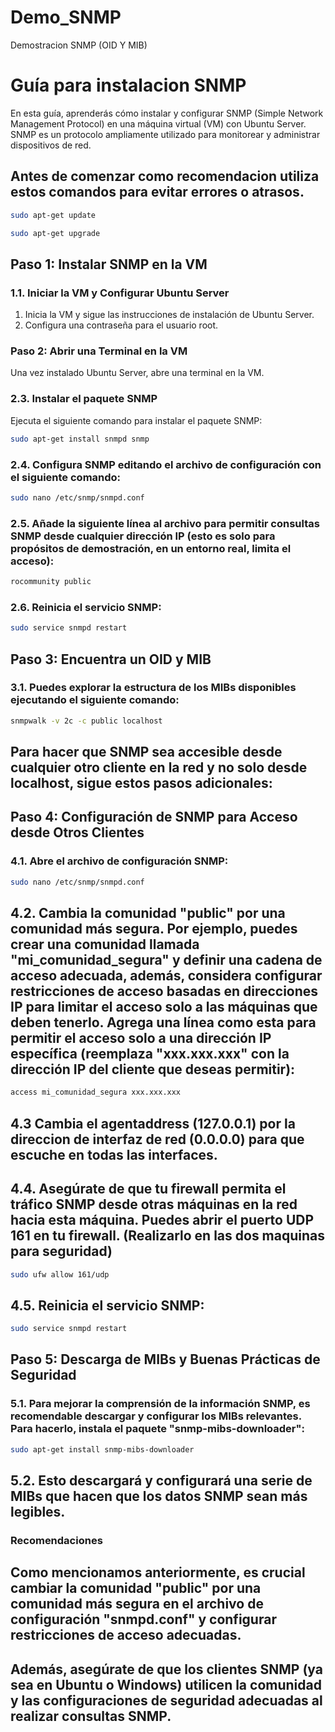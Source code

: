 # Demo_SNMP
Demostracion SNMP (OID Y MIB)
# Guía para instalacion SNMP 

En esta guía, aprenderás cómo instalar y configurar SNMP (Simple Network Management Protocol) en una máquina virtual (VM) con Ubuntu Server. SNMP es un protocolo ampliamente utilizado para monitorear y administrar dispositivos de red.

## Antes de comenzar como recomendacion utiliza estos comandos para evitar errores o atrasos.
```bash
sudo apt-get update
```
```bash
sudo apt-get upgrade
```
## Paso 1: Instalar SNMP en la VM

### 1.1. Iniciar la VM y Configurar Ubuntu Server

1. Inicia la VM y sigue las instrucciones de instalación de Ubuntu Server.
2. Configura una contraseña para el usuario root.

### Paso 2: Abrir una Terminal en la VM

Una vez instalado Ubuntu Server, abre una terminal en la VM.

### 2.3. Instalar el paquete SNMP

Ejecuta el siguiente comando para instalar el paquete SNMP:

```bash
sudo apt-get install snmpd snmp
```
### 2.4.  Configura SNMP editando el archivo de configuración con el siguiente comando:
```bash
sudo nano /etc/snmp/snmpd.conf
```
### 2.5. Añade la siguiente línea al archivo para permitir consultas SNMP desde cualquier dirección IP (esto es solo para propósitos de demostración, en un entorno real, limita el acceso):
```bash
rocommunity public
```
### 2.6. Reinicia el servicio SNMP:
```bash
sudo service snmpd restart
```
## Paso 3: Encuentra un OID y MIB
### 3.1.  Puedes explorar la estructura de los MIBs disponibles ejecutando el siguiente comando:
```bash
snmpwalk -v 2c -c public localhost
```
## Para hacer que SNMP sea accesible desde cualquier otro cliente en la red y no solo desde localhost, sigue estos pasos adicionales:
## Paso 4: Configuración de SNMP para Acceso desde Otros Clientes
### 4.1. Abre el archivo de configuración SNMP:
```bash
sudo nano /etc/snmp/snmpd.conf
```
## 4.2. Cambia la comunidad "public" por una comunidad más segura. Por ejemplo, puedes crear una comunidad llamada "mi_comunidad_segura" y definir una cadena de acceso adecuada, además, considera configurar restricciones de acceso basadas en direcciones IP para limitar el acceso solo a las máquinas que deben tenerlo. Agrega una línea como esta para permitir el acceso solo a una dirección IP específica (reemplaza "xxx.xxx.xxx" con la dirección IP del cliente que deseas permitir):
```bash
access mi_comunidad_segura xxx.xxx.xxx
```
## 4.3 Cambia el agentaddress (127.0.0.1) por la direccion de interfaz de red (0.0.0.0) para que escuche en todas las interfaces.
## 4.4. Asegúrate de que tu firewall permita el tráfico SNMP desde otras máquinas en la red hacia esta máquina. Puedes abrir el puerto UDP 161 en tu firewall. (Realizarlo en las dos maquinas para seguridad)
```bash
sudo ufw allow 161/udp
```
## 4.5. Reinicia el servicio SNMP:
```bash
sudo service snmpd restart
```
## Paso 5: Descarga de MIBs y Buenas Prácticas de Seguridad

### 5.1. Para mejorar la comprensión de la información SNMP, es recomendable descargar y configurar los MIBs relevantes. Para hacerlo, instala el paquete "snmp-mibs-downloader":
```bash
sudo apt-get install snmp-mibs-downloader
```
## 5.2. Esto descargará y configurará una serie de MIBs que hacen que los datos SNMP sean más legibles.
### Recomendaciones 


## Como mencionamos anteriormente, es crucial cambiar la comunidad "public" por una comunidad más segura en el archivo de configuración "snmpd.conf" y configurar restricciones de acceso adecuadas.

## Además, asegúrate de que los clientes SNMP (ya sea en Ubuntu o Windows) utilicen la comunidad y las configuraciones de seguridad adecuadas al realizar consultas SNMP.

